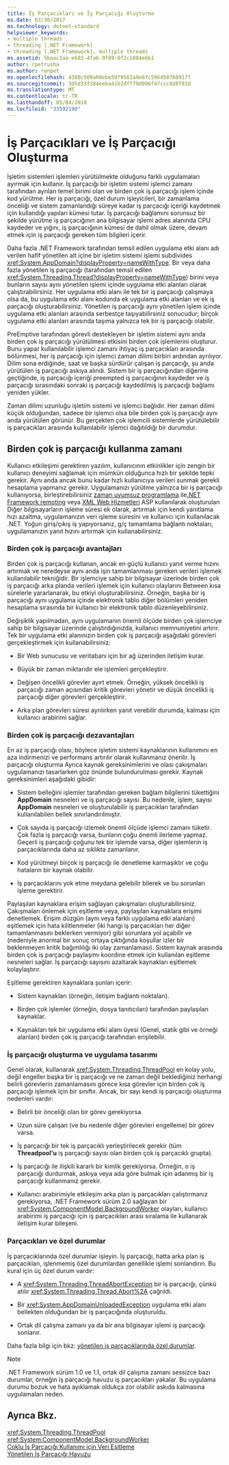 ```yaml
---
title: İş Parçacıkları ve İş Parçacığı Oluşturma
ms.date: 03/30/2017
ms.technology: dotnet-standard
helpviewer_keywords:
- multiple threads
- threading [.NET Framework]
- threading [.NET Framework], multiple threads
ms.assetid: 5baac3aa-e603-4fa6-9f89-0f2c1084e6b1
author: rpetrusha
ms.author: ronpet
ms.openlocfilehash: 4380c509a08ebe59f9561a9e6fc596458768917f
ms.sourcegitcommit: 3d5d33f384eeba41b2dff79d096f47ccc8d8f03d
ms.translationtype: MT
ms.contentlocale: tr-TR
ms.lasthandoff: 05/04/2018
ms.locfileid: "33592190"
---
```

# <a name="threads-and-threading"></a>İş Parçacıkları ve İş Parçacığı Oluşturma
İşletim sistemleri işlemleri yürütülmekte olduğunu farklı uygulamaları ayırmak için kullanır. İş parçacığı bir işletim sistemi işlemci zamanı tarafından ayrılan temel birimi olan ve birden çok iş parçacığı işlem içinde kod yürütme. Her iş parçacığı, özel durum işleyicileri, bir zamanlama önceliği ve sistem zamanlandığı süreye kadar iş parçacığı içeriği kaydetmek için kullandığı yapıları kümesi tutar. İş parçacığı bağlamını sorunsuz bir şekilde yürütme iş parçacığının ana bilgisayar işlemi adres alanında CPU kaydeder ve yığını, iş parçacığının kümesi de dahil olmak üzere, devam etmek için iş parçacığı gereken tüm bilgileri içerir.  
  
 Daha fazla .NET Framework tarafından temsil edilen uygulama etki alanı adı verilen hafif yönetilen alt içine bir işletim sistemi işlemi subdivides <xref:System.AppDomain?displayProperty=nameWithType>. Bir veya daha fazla yönetilen iş parçacığı (tarafından temsil edilen <xref:System.Threading.Thread?displayProperty=nameWithType>) birini veya bunların sayısı aynı yönetilen işlemi içinde uygulama etki alanları olarak çalıştırabilirsiniz. Her uygulama etki alanı ile tek bir iş parçacığı çalışmaya olsa da, bu uygulama etki alanı kodunda ek uygulama etki alanları ve ek iş parçacığı oluşturabilirsiniz. Yönetilen iş parçacığı aynı yönetilen işlem içinde uygulama etki alanları arasında serbestçe taşıyabilirsiniz sonucudur; birçok uygulama etki alanları arasında taşıma yalnızca tek bir iş parçacığı olabilir.  
  
 PreEmptive tarafından görevli destekleyen bir işletim sistemi aynı anda birden çok iş parçacığı yürütülmesi etkisini birden çok işlemlerini oluşturur. Bunu yapar kullanılabilir işlemci zamanı ihtiyaç iş parçacıkları arasında bölünmesi, her iş parçacığı için işlemci zaman dilimi birbiri ardından ayrılıyor. Dilim sona erdiğinde, saat ve başka sürdürür çalışan iş parçacığı, şu anda yürütülen iş parçacığı askıya alındı. Sistem bir iş parçacığından diğerine geçtiğinde, iş parçacığı içeriği preempted iş parçacığının kaydeder ve iş parçacığı sırasındaki sonraki iş parçacığı kaydedilmiş iş parçacığı bağlamı yeniden yükler.  
  
 Zaman dilimi uzunluğu işletim sistemi ve işlemci bağlıdır. Her zaman dilimi küçük olduğundan, sadece bir işlemci olsa bile birden çok iş parçacığı aynı anda yürütülen görünür. Bu gerçekten çok işlemcili sistemlerde yürütülebilir iş parçacıkları arasında kullanılabilir işlemci dağıtıldığı bir durumdur.  
  
## <a name="when-to-use-multiple-threads"></a>Birden çok iş parçacığı kullanma zamanı  
 Kullanıcı etkileşimi gerektiren yazılım, kullanıcının etkinlikler için zengin bir kullanıcı deneyimi sağlamak için mümkün olduğunca hızlı bir şekilde tepki gerekir. Aynı anda ancak bunu kadar hızlı kullanıcıya verileri sunmak gerekli hesaplama yapmanız gerekir. Uygulamanızı yürütme yalnızca bir iş parçacığı kullanıyorsa, birleştirebilirsiniz [zaman uyumsuz programlama](../../../docs/standard/asynchronous-programming-patterns/calling-synchronous-methods-asynchronously.md) ile[.NET Framework remoting](https://msdn.microsoft.com/library/eccb1d31-0a22-417a-97fd-f4f1f3aa4462) veya [XML Web Hizmetleri](https://msdn.microsoft.com/library/1e64af78-d705-4384-b08d-591a45f4379c) ASP kullanılarak oluşturulan Diğer bilgisayarların işleme süresi ek olarak, artırmak için kendi yanıtlama hızı azaltma, uygulamanızın veri işleme süresini ve kullanıcı için kullanılacak .NET. Yoğun giriş/çıkış iş yapıyorsanız, g/ç tamamlama bağlantı noktaları, uygulamanızın yanıt hızını artırmak için kullanabilirsiniz.  
  
### <a name="advantages-of-multiple-threads"></a>Birden çok iş parçacığı avantajları  
 Birden çok iş parçacığı kullanan, ancak en güçlü kullanıcı yanıt verme hızını artırmak ve neredeyse aynı anda işin tamamlanması gereken verileri işlemek kullanılabilir tekniğidir. Bir işlemciye sahip bir bilgisayar üzerinde birden çok iş parçacığı arka planda verileri işlemek için kullanıcı olaylarını Between kısa sürelerle yararlanarak, bu etkiyi oluşturabilirsiniz. Örneğin, başka bir iş parçacığı aynı uygulama içinde elektronik tablo diğer bölümleri yeniden hesaplama sırasında bir kullanıcı bir elektronik tablo düzenleyebilirsiniz.  
  
 Değişiklik yapılmadan, aynı uygulamanın önemli ölçüde birden çok işlemciye sahip bir bilgisayar üzerinde çalıştırdığınızda, kullanıcı memnuniyetini artırır. Tek bir uygulama etki alanınızın birden çok iş parçacığı aşağıdaki görevleri gerçekleştirmek için kullanabilirsiniz:  
  
-   Bir Web sunucusu ve veritabanı için bir ağ üzerinden iletişim kurar.  
  
-   Büyük bir zaman miktarıdır ele işlemleri gerçekleştirir.  
  
-   Değişen öncelikli görevler ayırt etmek. Örneğin, yüksek öncelikli iş parçacığı zaman açısından kritik görevleri yönetir ve düşük öncelikli iş parçacığı diğer görevleri gerçekleştirir.  
  
-   Arka plan görevleri süresi ayrılırken yanıt verebilir durumda, kalması için kullanıcı arabirimi sağlar.  
  
### <a name="disadvantages-of-multiple-threads"></a>Birden çok iş parçacığı dezavantajları  
 En az iş parçacığı olası, böylece işletim sistemi kaynaklarının kullanımını en aza indirmenizi ve performans artırılır olarak kullanmanız önerilir. İş parçacığı oluşturma Ayrıca kaynak gereksinimlerini ve olası çakışmaları uygulamanızı tasarlarken göz önünde bulundurulması gerekir. Kaynak gereksinimleri aşağıdaki gibidir:  
  
-   Sistem belleğini işlemler tarafından gereken bağlam bilgilerini tükettiğini **AppDomain** nesneleri ve iş parçacığı sayısı. Bu nedenle, işlem, sayısı **AppDomain** nesneleri ve oluşturulabilir iş parçacıkları tarafından kullanılabilen bellek sınırlandırılmıştır.  
  
-   Çok sayıda iş parçacığı izlemek önemli ölçüde işlemci zamanı tüketir. Çok fazla iş parçacığı varsa, bunların çoğu önemli ilerleme yapmaz. Geçerli iş parçacığı çoğunu tek bir işlemde varsa, diğer işlemlerin iş parçacıklarında daha az sıklıkta zamanlanır.  
  
-   Kod yürütmeyi birçok iş parçacığı ile denetleme karmaşıktır ve çoğu hataların bir kaynak olabilir.  
  
-   İş parçacıklarını yok etme meydana gelebilir bilerek ve bu sorunları işleme gerektirir.  
  
 Paylaşılan kaynaklara erişim sağlayan çakışmaları oluşturabilirsiniz. Çakışmaları önlemek için eşitleme veya, paylaşılan kaynaklara erişimi denetlemek. Erişim düzgün (aynı veya farklı uygulama etki alanları) eşitlemek için hata kilitlenmeler (iki hangi iş parçacıkları her diğer tamamlanmasını beklerken vermiyor) gibi sorunlara yol açabilir ve (nedeniyle anormal bir sonuç ortaya çıktığında koşullar izler bir beklenmeyen kritik bağımlılığı iki olay zamanlaması). Sistem kaynak arasında birden çok iş parçacığı paylaşımı koordine etmek için kullanılan eşitleme nesneleri sağlar. İş parçacığı sayısını azaltarak kaynakları eşitlemek kolaylaştırır.  
  
 Eşitleme gerektiren kaynaklara şunları içerir:  
  
-   Sistem kaynakları (örneğin, iletişim bağlantı noktaları).  
  
-   Birden çok işlemler (örneğin, dosya tanıtıcıları) tarafından paylaşılan kaynaklar.  
  
-   Kaynakları tek bir uygulama etki alanı üyesi (Genel, statik gibi ve örneği alanları) birden çok iş parçacığı tarafından erişilebilir.  
  
### <a name="threading-and-application-design"></a>İş parçacığı oluşturma ve uygulama tasarımı  
 Genel olarak, kullanarak <xref:System.Threading.ThreadPool> en kolay yolu, değil engeller başka bir iş parçacığı ve ne zaman değil beklediğiniz herhangi belirli görevlerin zamanlamasını görece kısa görevler için birden çok iş parçacığı işlemek için bir sınıftır. Ancak, bir sayı kendi iş parçacığı oluşturma nedenleri vardır:  
  
-   Belirli bir önceliği olan bir görev gerekiyorsa.  
  
-   Uzun süre çalışan (ve bu nedenle diğer görevleri engelleme) bir görev varsa.  
  
-   İş parçacığı bir tek iş parçacıklı yerleştirilecek gerekir (tüm **Threadpool'u** iş parçacığı sayısı olan birden çok iş parçacıklı grupta).  
  
-   İş parçacığı ile ilişkili kararlı bir kimlik gerekiyorsa. Örneğin, o iş parçacığı durdurmak, askıya veya ada göre bulmak için adanmış bir iş parçacığı kullanmanız gerekir.  
  
-   Kullanıcı arabirimiyle etkileşim arka plan iş parçacıkları çalıştırmanız gerekiyorsa, .NET Framework sürüm 2.0 sağlayan bir <xref:System.ComponentModel.BackgroundWorker> olayları, kullanıcı arabirimi iş parçacığı için iş parçacıkları arası sıralama ile kullanarak iletişim kurar bileşeni.  
  
### <a name="threading-and-exceptions"></a>Parçacıkları ve özel durumlar  
 İş parçacıklarında özel durumlar işleyin. İş parçacığı, hatta arka plan iş parçacıkları, işlenmemiş özel durumlardan genellikle işlemi sonlandırın. Bu kural için üç özel durum vardır:  
  
-   A <xref:System.Threading.ThreadAbortException> bir iş parçacığı, çünkü atılır <xref:System.Threading.Thread.Abort%2A> çağrıldı.  
  
-   Bir <xref:System.AppDomainUnloadedException> uygulama etki alanı bellekten olduğundan bir iş parçacığında oluşturuldu.  
  
-   Ortak dil çalışma zamanı ya da bir ana bilgisayar işlemi iş parçacığı sonlanır.  
  
 Daha fazla bilgi için bkz: [yönetilen iş parçacıklarında özel durumlar](../../../docs/standard/threading/exceptions-in-managed-threads.md).  
  
> [!NOTE]
>  .NET Framework sürüm 1.0 ve 1.1, ortak dil çalışma zamanı sessizce bazı durumlar, örneğin iş parçacığı havuzu iş parçacıkları yakalar. Bu uygulama durumu bozuk ve hata ayıklamak oldukça zor olabilir askıda kalmasına uygulamaları neden.  
  
## <a name="see-also"></a>Ayrıca Bkz.  
 <xref:System.Threading.ThreadPool>  
 <xref:System.ComponentModel.BackgroundWorker>  
 [Çoklu İş Parçacığı Kullanımı için Veri Eşitleme](../../../docs/standard/threading/synchronizing-data-for-multithreading.md)  
 [Yönetilen İş Parçacığı Havuzu](../../../docs/standard/threading/the-managed-thread-pool.md)
